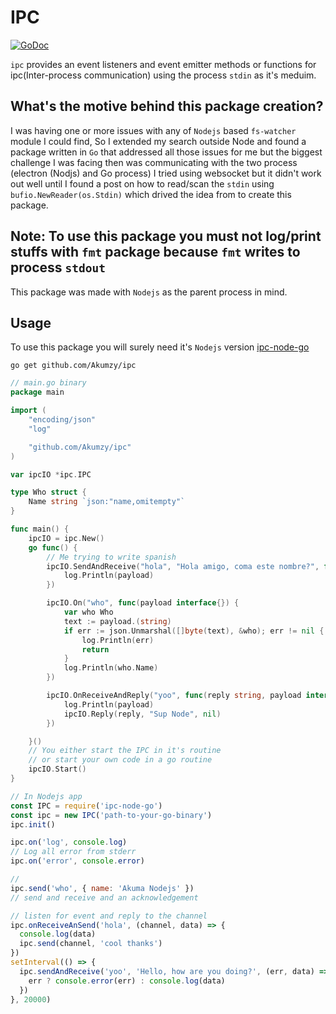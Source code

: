 # IPC

[![GoDoc](https://godoc.org/github.com/Akumzy/ipc?status.svg)](https://godoc.org/github.com/Akumzy/ipc)

`ipc` provides an event listeners and event emitter methods or functions for ipc(Inter-process communication) using the process `stdin` as it's meduim.

## What's the motive behind this package creation?

I was having one or more issues with any of `Nodejs` based `fs-watcher` module I could find,
So I extended my search outside Node and found a package written in `Go` that addressed all those issues for me but the biggest challenge I was facing then was communicating with the two process (electron (Nodjs) and Go process) I tried using websocket but it didn't work out well until I found a post on how to read/scan the `stdin` using `bufio.NewReader(os.Stdin)` which drived the idea from to create this package.

## Note: To use this package you must not log/print stuffs with `fmt` package because `fmt` writes to process `stdout`

This package was made with `Nodejs` as the parent process in mind.

## Usage

To use this package you will surely need it's `Nodejs` version [ipc-node-go](https://github.com/Akumzy/ipc-node)

```shell
go get github.com/Akumzy/ipc
```

```go
// main.go binary
package main

import (
	"encoding/json"
	"log"

	"github.com/Akumzy/ipc"
)

var ipcIO *ipc.IPC

type Who struct {
	Name string `json:"name,omitempty"`
}

func main() {
	ipcIO = ipc.New()
	go func() {
		// Me trying to write spanish
		ipcIO.SendAndReceive("hola", "Hola amigo, coma este nombre?", func(payload interface{}) {
			log.Println(payload)
		})

		ipcIO.On("who", func(payload interface{}) {
			var who Who
			text := payload.(string)
			if err := json.Unmarshal([]byte(text), &who); err != nil {
				log.Println(err)
				return
			}
			log.Println(who.Name)
		})

		ipcIO.OnReceiveAndReply("yoo", func(reply string, payload interface{}) {
			log.Println(payload)
			ipcIO.Reply(reply, "Sup Node", nil)
		})

	}()
	// You either start the IPC in it's routine
	// or start your own code in a go routine
	ipcIO.Start()
}
```

```js
// In Nodejs app
const IPC = require('ipc-node-go')
const ipc = new IPC('path-to-your-go-binary')
ipc.init()

ipc.on('log', console.log)
// Log all error from stderr
ipc.on('error', console.error)

//
ipc.send('who', { name: 'Akuma Nodejs' })
// send and receive and an acknowledgement

// listen for event and reply to the channel
ipc.onReceiveAnSend('hola', (channel, data) => {
  console.log(data)
  ipc.send(channel, 'cool thanks')
})
setInterval(() => {
  ipc.sendAndReceive('yoo', 'Hello, how are you doing?', (err, data) => {
    err ? console.error(err) : console.log(data)
  })
}, 20000)
```
